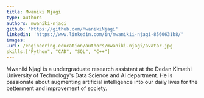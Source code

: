 ```yaml
---
title: Mwaniki Njagi
type: authors
authors: mwaniki-njagi
github: 'https://github.com/MwanikiNjagi'
linkedin: 'https://www.linkedin.com/in/mwanikii-njagi-8560631b8/'
images:
-url: /engineering-education/authors/mwaniki-njagi/avatar.jpg
skills:["Python", "CAD", "SQL", "C++"]
---
```

Mwaniki Njagi is a undergraduate research assistant at the Dedan Kimathi University of Technology's Data Science and AI department. He is passionate about augmenting artificial intelligence into our daily lives for the betterment and improvement of society.
